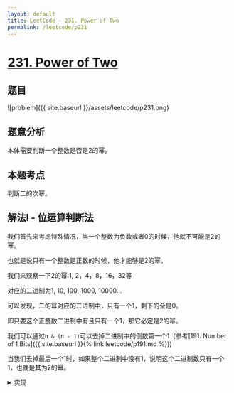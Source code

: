 ```yaml
---
layout: default
title: LeetCode - 231. Power of Two
permalink: /leetcode/p231
---
```

# [231. Power of Two](https://leetcode.com/problems/power-of-two/description/)

## 题目
![problem]({{ site.baseurl }}/assets/leetcode/p231.png)


## 题意分析
本体需要判断一个整数是否是2的幂。

## 本题考点
判断二的次幂。

## 解法I - 位运算判断法
我们首先来考虑特殊情况，当一个整数为负数或者0的时候，他就不可能是2的幂。

也就是说只有一个整数是正数的时候，他才能够是2的幂。

我们来观察一下2的幂:1, 2，4，8，16，32等

对应的二进制为1, 10, 100, 1000, 10000...

可以发现，二的幂对应的二进制中，只有一个1，剩下的全是0。

即只要这个正整数二进制中有且只有一个1，那它必定是2的幂。

我们可以通过`n & (n - 1)`可以去掉二进制中的倒数第一个1（参考[191. Number of 1 Bits]({{ site.baseurl }}{% link leetcode/p191.md %}))

当我们去掉最后一个1时，如果整个二进制中没有1，说明这个二进制数只有一个1，也就是其为2的幂。


<details markdown="1">
<summary>实现</summary>

```java
class Solution {
  public boolean isPowerOfTwo(int n) {
    // 如果是负数或0，则显然不是2的幂
    
    // 去掉最后一个1，整个数为0，说明二进制中只有一个1
    // 原数字即为2的幂
    
    return (n > 0) && (n & (n - 1)) == 0;
  }
}
```
</details>
